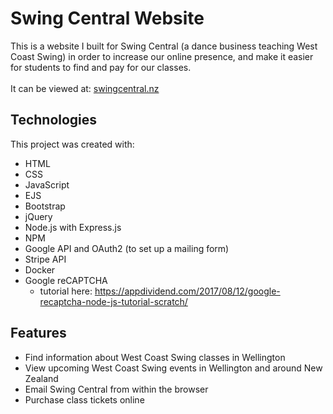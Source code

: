 # Swing Central Website

This is a website I built for Swing Central (a dance business teaching West Coast Swing) in order to increase our online presence, and make it easier for students to find and pay for our classes.<br><br>
It can be viewed at: <a href="swingcentral.nz" target="_blank">swingcentral.nz</a>

## Technologies
This project was created with:
* HTML
* CSS
* JavaScript
* EJS
* Bootstrap
* jQuery 
* Node.js with Express.js
* NPM 
* Google API and OAuth2 (to set up a mailing form)
* Stripe API
* Docker
* Google reCAPTCHA
    - tutorial here: https://appdividend.com/2017/08/12/google-recaptcha-node-js-tutorial-scratch/

## Features
* Find information about West Coast Swing classes in Wellington
* View upcoming West Coast Swing events in Wellington and around New Zealand
* Email Swing Central from within the browser
* Purchase class tickets online
